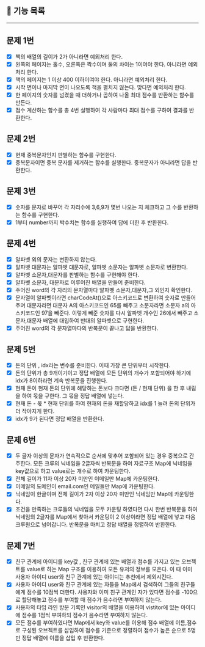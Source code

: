 ## 🚀 기능 목록

---

## 문제 1번

- [x] 책의 배열의 길이가 2가 아니라면 예외처리 한다.
- [x] 왼쪽의 페이지는 홀수, 오른쪽은 짝수이며 둘의 차이는 1이여야 한다. 아니라면 예외처리 한다.
- [x] 책의 페이지는 1 이상 400 이하이여야 한다. 아니라면 예외처리 한다.
- [x] 시작 면이나 마지막 면이 나오도록 책을 펼치지 않는다. 맞다면 예외처리 한다.
- [x] 한 페이지의 숫자를 넘겼을 때 더하거나 곱하여 나올 최대 점수를 반환하는 함수를 만든다.
- [x] 점수 계산하는 함수를 총 4번 실행하여 각 사람마다 최대 점수를 구하여 결과를 반환한다.

## 문제 2번

- [x] 현재 중복문자인지 판별하는 함수를 구현한다.
- [x] 중복문자이면 중복 문자를 제거하는 함수를 실행한다. 중복문자가 아니라면 답을 반환한다.

## 문제 3번

- [x] 숫자를 문자로 바꾸어 각 자리수에 3,6,9가 몇번 나오는 지 체크하고 그 수를 반환하는 함수를 구현한다.
- [x] 1부터 number까지 박수치는 함수를 실행하여 답에 더한 후 반환한다.

## 문제 4번

- [x] 알파벳 외의 문자는 변환하지 않는다.
- [x] 알파벳 대문자는 알파벳 대문자로, 알파벳 소문자는 알파벳 소문자로 변환한다.
- [x] 알파벳 소문자,대문자를 판별하는 함수를 구현해야 한다.
- [x] 알파벳 소문자, 대문자로 이루어진 배열을 만들어 준비한다.
- [x] 주어진 word의 각 자리의 문자열마다 알파벳 소문자,대문자,그 외인지 확인한다.
- [x] 문자열이 알파벳이라면 charCodeAt()으로 아스키코드로 변환하여 숫자로 만들어주며 대문자라면 대문자 A의 아스키코드인 65를 빼주고 소문자라면 소문자 a의 아스키코드인 97을 빼준다. 이렇게 빼준 숫자를 다시 알파벳 개수인 26에서 빼주고 소문자,대문자 배열에 대입하여 반대의 알파벳으로 구현한다.
- [x] 주어진 word의 각 문자열마다의 반복문이 끝나고 답을 반환한다.

## 문제 5번

- [x] 돈의 단위 , idx라는 변수를 준비한다. 이때 가장 큰 단위부터 시작한다.
- [x] 돈의 단위가 총 9개이기이고 정답 배열에 모든 단위의 개수가 포함되어야 하기에 idx가 8이하라면 계속 반복문을 진행한다.
- [x] 현재 돈이 현재 돈의 단위에 해당하는 돈보다 크다면 (돈 / 현재 단위) 을 한 후 내림을 하여 몫을 구한다. 그 몫을 정답 배열에 넣는다.
- [x] 현재 돈 - 몫 \* 현재 단위를 하여 현재의 돈을 재할당하고 idx를 1 늘려 돈의 단위가 더 작아지게 한다.
- [x] idx가 9가 된다면 정답 배열을 반환한다.

## 문제 6번

- [x] 두 글자 이상의 문자가 연속적으로 순서에 맞추어 포함되어 있는 경우 중복으로 간주한다. 모든 크루의 닉네임을 2글자씩 반복문을 하여 자료구조 Map에 닉네임을 key값으로 하고 value로는 개수로 하여 카운팅한다.
- [x] 전체 길이가 11자 이상 20자 미만인 이메일만 Map에 카운팅한다.
- [x] 이메일의 도메인이 email.com인 메일들만 Map에 카운팅한다.
- [x] 닉네임이 한글이며 전체 길이가 2자 이상 20자 미만인 닉네임만 Map에 카운팅한다.
- [x] 조건을 만족하는 크루들의 닉네임을 모두 카운팅 하였다면 다시 한번 반복문을 하여 닉네임의 2글자를 Map에서 찾아서 카운팅이 2 이상이라면 정답 배열에 넣고 다음 크루원으로 넘어갑니다. 반복문을 마치고 정답 배열을 정렬하여 반환한다.

## 문제 7번

- [x] 친구 관계에 아이디를 key값 , 친구 관계에 있는 배열과 점수를 가지고 있는 오브젝트를 value로 하는 Map 구조를 이용하여 모든 유저의 정보를 모은다. 이 때 이미 사용자 아이디 user와 친구 관계에 있는 아이디는 추천에서 제외시킨다.
- [x] 사용자 아이디 user와 친구 관계에 있는 자들을 Map에서 검색하여 그들의 친구들에게 점수를 10점씩 더한다. 사용자와 이미 친구 관계인 자가 있다면 점수를 -100으로 할당해놓고 점수를 부여할 때 점수가 음수라면 부여하지 않는다.
- [x] 사용자의 타임 라인 방문 기록인 visitor의 배열을 이용하여 vistitor에 있는 아이디에 점수를 1점씩 부여하되 점수가 음수라면 부여하지 않는다.
- [x] 모든 점수를 부여하였다면 Map에서 key와 value를 이용해 점수 배열에 이름,점수로 구성된 오브젝트를 삽입하여 점수를 기준으로 정렬하여 점수가 높은 순으로 5명만 정답 배열에 이름을 삽입 후 반환한다.
